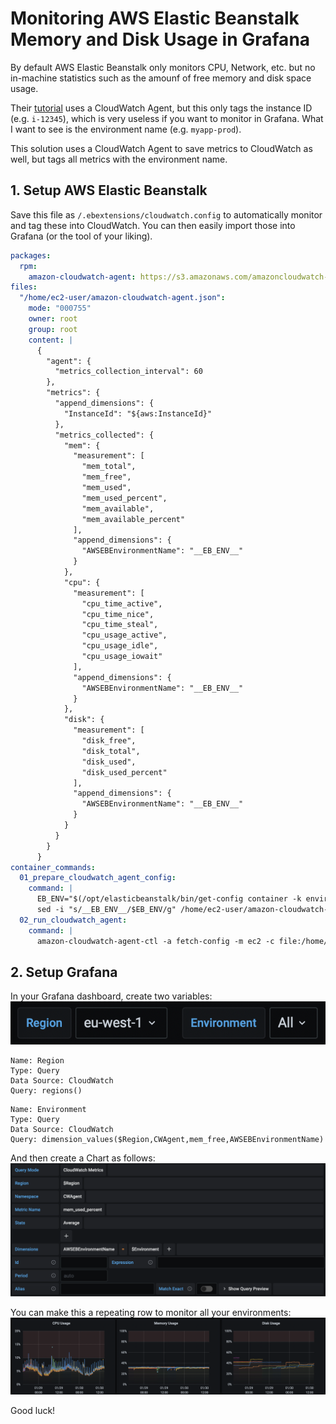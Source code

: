 # Monitoring AWS Elastic Beanstalk Memory and Disk Usage in Grafana

By default AWS Elastic Beanstalk only monitors CPU, Network, etc. but no in-machine statistics such as the amounf of free memory and disk space usage.

Their [tutorial](https://docs.aws.amazon.com/elasticbeanstalk/latest/dg/customize-containers-cw.html) uses a CloudWatch Agent, but this only tags the instance ID (e.g. `i-12345`), which is very useless if you want to monitor in Grafana. What I want to see is the environment name (e.g. `myapp-prod`).

This solution uses a CloudWatch Agent to save metrics to CloudWatch as well, but tags all metrics with the environment name.

## 1. Setup AWS Elastic Beanstalk

Save this file as `/.ebextensions/cloudwatch.config` to automatically monitor and tag these into CloudWatch. You can then easily import those into Grafana (or the tool of your liking).

```yaml
packages:
  rpm:
    amazon-cloudwatch-agent: https://s3.amazonaws.com/amazoncloudwatch-agent/amazon_linux/amd64/latest/amazon-cloudwatch-agent.rpm
files:
  "/home/ec2-user/amazon-cloudwatch-agent.json":
    mode: "000755"
    owner: root
    group: root
    content: |
      {
        "agent": {
          "metrics_collection_interval": 60
        },
        "metrics": {
          "append_dimensions": {
            "InstanceId": "${aws:InstanceId}"
          },
          "metrics_collected": {
            "mem": {
              "measurement": [
                "mem_total",
                "mem_free",
                "mem_used",
                "mem_used_percent",
                "mem_available",
                "mem_available_percent"
              ],
              "append_dimensions": {
                "AWSEBEnvironmentName": "__EB_ENV__"
              }
            },
            "cpu": {
              "measurement": [
                "cpu_time_active",
                "cpu_time_nice",
                "cpu_time_steal",
                "cpu_usage_active",
                "cpu_usage_idle",
                "cpu_usage_iowait"
              ],
              "append_dimensions": {
                "AWSEBEnvironmentName": "__EB_ENV__"
              }
            },
            "disk": {
              "measurement": [
                "disk_free",
                "disk_total",
                "disk_used",
                "disk_used_percent"
              ],
              "append_dimensions": {
                "AWSEBEnvironmentName": "__EB_ENV__"
              }
            }
          }
        }
      }
container_commands:
  01_prepare_cloudwatch_agent_config:
    command: |
      EB_ENV="$(/opt/elasticbeanstalk/bin/get-config container -k environment_name)"
      sed -i "s/__EB_ENV__/$EB_ENV/g" /home/ec2-user/amazon-cloudwatch-agent.json
  02_run_cloudwatch_agent:
    command: |
      amazon-cloudwatch-agent-ctl -a fetch-config -m ec2 -c file:/home/ec2-user/amazon-cloudwatch-agent.json -s
```

## 2. Setup Grafana

In your Grafana dashboard, create two variables:
![](./img/variables.png)

```
Name: Region
Type: Query
Data Source: CloudWatch
Query: regions()
```

```
Name: Environment
Type: Query
Data Source: CloudWatch
Query: dimension_values($Region,CWAgent,mem_free,AWSEBEnvironmentName)
```

And then create a Chart as follows:
![](./img/chart.png)

You can make this a repeating row to monitor all your environments:
![](./img/stats.png)

Good luck!